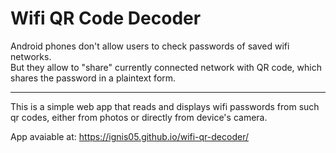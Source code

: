 # Wifi QR Code Decoder

Android phones don't allow users to check passwords of saved wifi networks.  
But they allow to "share" currently connected network with QR code, which shares the password in a plaintext form.

<hr/>
This is a simple web app that reads and displays wifi passwords from such qr codes, either from photos or directly from device's camera.  
  
App avaiable at: https://ignis05.github.io/wifi-qr-decoder/
